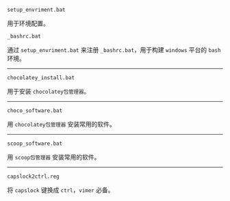 `setup_envriment.bat`

用于环境配置。

`_bashrc.bat`

通过 `setup_envriment.bat` 来注册 `_bashrc.bat`，用于构建 `windows` 平台的 `bash` 环境。

---

`chocolatey_install.bat`

用于安装 `chocolatey包管理器`。

---

`choco_software.bat`

用 `chocolatey包管理器` 安装常用的软件。

---

`scoop_software.bat`

用 `scoop包管理器` 安装常用的软件。

---

`capslock2ctrl.reg`

将 `capslock` 键换成 `ctrl`，`vimer` 必备。